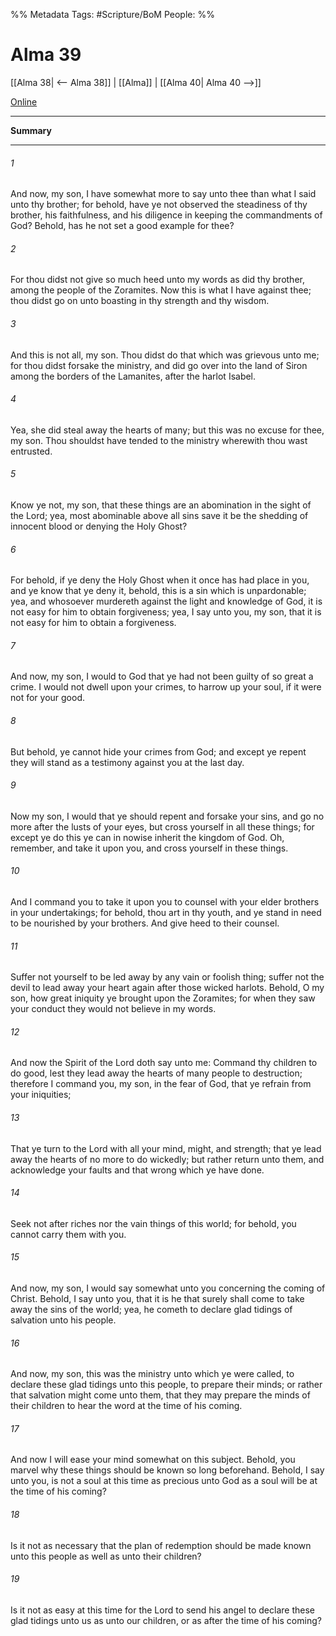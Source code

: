 %% Metadata
Tags: #Scripture/BoM
People: 
%%
# Alma 39
[[Alma 38| <-- Alma 38]] | [[Alma]] | [[Alma 40| Alma 40 -->]]

[Online](https://churchofjesuschrist.org/study/scriptures/bofm/alma/39?lang=eng)

---
__Summary__



---
###### 1
And now, my son, I have somewhat more to say unto thee than what I said unto thy brother; for behold, have ye not observed the steadiness of thy brother, his faithfulness, and his diligence in keeping the commandments of God? Behold, has he not set a good example for thee?
###### 2
For thou didst not give so much heed unto my words as did thy brother, among the people of the Zoramites. Now this is what I have against thee; thou didst go on unto boasting in thy strength and thy wisdom.
###### 3
And this is not all, my son. Thou didst do that which was grievous unto me; for thou didst forsake the ministry, and did go over into the land of Siron among the borders of the Lamanites, after the harlot Isabel.
###### 4
Yea, she did steal away the hearts of many; but this was no excuse for thee, my son. Thou shouldst have tended to the ministry wherewith thou wast entrusted.
###### 5
Know ye not, my son, that these things are an abomination in the sight of the Lord; yea, most abominable above all sins save it be the shedding of innocent blood or denying the Holy Ghost?
###### 6
For behold, if ye deny the Holy Ghost when it once has had place in you, and ye know that ye deny it, behold, this is a sin which is unpardonable; yea, and whosoever murdereth against the light and knowledge of God, it is not easy for him to obtain forgiveness; yea, I say unto you, my son, that it is not easy for him to obtain a forgiveness.
###### 7
And now, my son, I would to God that ye had not been guilty of so great a crime. I would not dwell upon your crimes, to harrow up your soul, if it were not for your good.
###### 8
But behold, ye cannot hide your crimes from God; and except ye repent they will stand as a testimony against you at the last day.
###### 9
Now my son, I would that ye should repent and forsake your sins, and go no more after the lusts of your eyes, but cross yourself in all these things; for except ye do this ye can in nowise inherit the kingdom of God. Oh, remember, and take it upon you, and cross yourself in these things.
###### 10
And I command you to take it upon you to counsel with your elder brothers in your undertakings; for behold, thou art in thy youth, and ye stand in need to be nourished by your brothers. And give heed to their counsel.
###### 11
Suffer not yourself to be led away by any vain or foolish thing; suffer not the devil to lead away your heart again after those wicked harlots. Behold, O my son, how great iniquity ye brought upon the Zoramites; for when they saw your conduct they would not believe in my words.
###### 12
And now the Spirit of the Lord doth say unto me: Command thy children to do good, lest they lead away the hearts of many people to destruction; therefore I command you, my son, in the fear of God, that ye refrain from your iniquities;
###### 13
That ye turn to the Lord with all your mind, might, and strength; that ye lead away the hearts of no more to do wickedly; but rather return unto them, and acknowledge your faults and that wrong which ye have done.
###### 14
Seek not after riches nor the vain things of this world; for behold, you cannot carry them with you.
###### 15
And now, my son, I would say somewhat unto you concerning the coming of Christ. Behold, I say unto you, that it is he that surely shall come to take away the sins of the world; yea, he cometh to declare glad tidings of salvation unto his people.
###### 16
And now, my son, this was the ministry unto which ye were called, to declare these glad tidings unto this people, to prepare their minds; or rather that salvation might come unto them, that they may prepare the minds of their children to hear the word at the time of his coming.
###### 17
And now I will ease your mind somewhat on this subject. Behold, you marvel why these things should be known so long beforehand. Behold, I say unto you, is not a soul at this time as precious unto God as a soul will be at the time of his coming?
###### 18
Is it not as necessary that the plan of redemption should be made known unto this people as well as unto their children?
###### 19
Is it not as easy at this time for the Lord to send his angel to declare these glad tidings unto us as unto our children, or as after the time of his coming?



